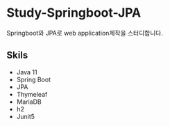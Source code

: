 # Study-Springboot-JPA
Springboot와 JPA로 web application제작을 스터디합니다.

## Skils
- Java 11
- Spring Boot
- JPA
- Thymeleaf
- MariaDB
- h2
- Junit5

